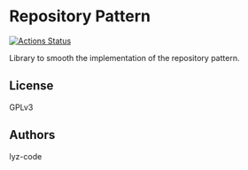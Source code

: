 # Repository Pattern

[![Actions Status](https://github.com/lyz-code/repository-pattern/workflows/Python%20package/badge.svg)](https://github.com/lyz-code/repository-pattern/actions)

Library to smooth the implementation of the repository pattern.

## License

GPLv3

## Authors

lyz-code

